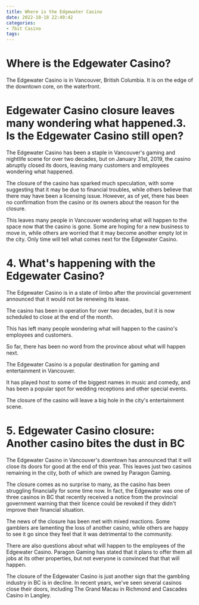 ```yaml
---
title: Where is the Edgewater Casino 
date: 2022-10-18 22:49:42
categories:
- 7bit Casino
tags:
---
```



#  Where is the Edgewater Casino? 

The Edgewater Casino is in Vancouver, British Columbia. It is on the edge of the downtown core, on the waterfront.

#  Edgewater Casino closure leaves many wondering what happened.3. Is the Edgewater Casino still open? 

The Edgewater Casino has been a staple in Vancouver's gaming and nightlife scene for over two decades, but on January 31st, 2019, the casino abruptly closed its doors, leaving many customers and employees wondering what happened.

The closure of the casino has sparked much speculation, with some suggesting that it may be due to financial troubles, while others believe that there may have been a licensing issue. However, as of yet, there has been no confirmation from the casino or its owners about the reason for the closure.

This leaves many people in Vancouver wondering what will happen to the space now that the casino is gone. Some are hoping for a new business to move in, while others are worried that it may become another empty lot in the city. Only time will tell what comes next for the Edgewater Casino.

# 4. What's happening with the Edgewater Casino? 

The Edgewater Casino is in a state of limbo after the provincial government announced that it would not be renewing its lease.

The casino has been in operation for over two decades, but it is now scheduled to close at the end of the month.

This has left many people wondering what will happen to the casino's employees and customers.

So far, there has been no word from the province about what will happen next.

The Edgewater Casino is a popular destination for gaming and entertainment in Vancouver.

It has played host to some of the biggest names in music and comedy, and has been a popular spot for wedding receptions and other special events.

The closure of the casino will leave a big hole in the city's entertainment scene.

# 5. Edgewater Casino closure: Another casino bites the dust in BC

The Edgewater Casino in Vancouver's downtown has announced that it will close its doors for good at the end of this year. This leaves just two casinos remaining in the city, both of which are owned by Paragon Gaming.

The closure comes as no surprise to many, as the casino has been struggling financially for some time now. In fact, the Edgewater was one of three casinos in BC that recently received a notice from the provincial government warning that their licence could be revoked if they didn't improve their financial situation.

The news of the closure has been met with mixed reactions. Some gamblers are lamenting the loss of another casino, while others are happy to see it go since they feel that it was detrimental to the community.

There are also questions about what will happen to the employees of the Edgewater Casino. Paragon Gaming has stated that it plans to offer them all jobs at its other properties, but not everyone is convinced that that will happen.

The closure of the Edgewater Casino is just another sign that the gambling industry in BC is in decline. In recent years, we've seen several casinos close their doors, including The Grand Macau in Richmond and Cascades Casino in Langley.